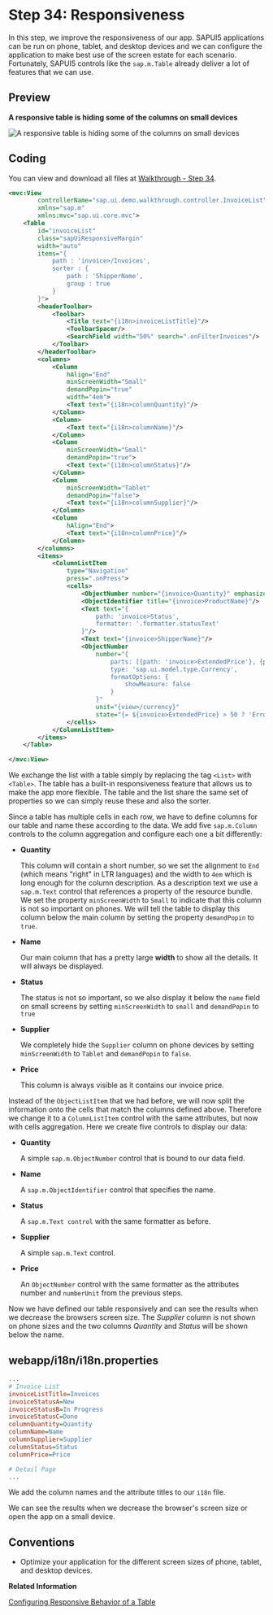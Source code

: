 <!-- loioa96e18b4cd924196b255eb9623431dbb -->

# Step 34: Responsiveness

In this step, we improve the responsiveness of our app. SAPUI5 applications can be run on phone, tablet, and desktop devices and we can configure the application to make best use of the screen estate for each scenario. Fortunately, SAPUI5 controls like the `sap.m.Table` already deliver a lot of features that we can use.



## Preview

   
  
**A responsive table is hiding some of the columns on small devices**

 ![](images/SAPUI5_Walkthrough_Step_35_62a5405.png "A responsive table is hiding some of the columns on small devices") 



## Coding

You can view and download all files at [Walkthrough - Step 34](https://ui5.sap.com/#/entity/sap.m.tutorial.walkthrough/sample/sap.m.tutorial.walkthrough.34).

```xml
<mvc:View
		controllerName="sap.ui.demo.walkthrough.controller.InvoiceList"
		xmlns="sap.m"
		xmlns:mvc="sap.ui.core.mvc">
	<Table
		id="invoiceList"
		class="sapUiResponsiveMargin"
		width="auto"
		items="{
			path : 'invoice>/Invoices',
			sorter : {
				path : 'ShipperName',
				group : true
			}
		}">
		<headerToolbar>
			<Toolbar>
				<Title text="{i18n>invoiceListTitle}"/>
				<ToolbarSpacer/>
				<SearchField width="50%" search=".onFilterInvoices"/>
			</Toolbar>
		</headerToolbar>
		<columns>
			<Column
				hAlign="End"
				minScreenWidth="Small"
				demandPopin="true"
				width="4em">
				<Text text="{i18n>columnQuantity}"/>
			</Column>
			<Column>
				<Text text="{i18n>columnName}"/>
			</Column>
			<Column
				minScreenWidth="Small"
				demandPopin="true">
				<Text text="{i18n>columnStatus}"/>
			</Column>
			<Column
				minScreenWidth="Tablet"
				demandPopin="false">
				<Text text="{i18n>columnSupplier}"/>
			</Column>
			<Column
				hAlign="End">
				<Text text="{i18n>columnPrice}"/>
			</Column>
		</columns>
		<items>
			<ColumnListItem
				type="Navigation"
				press=".onPress">
				<cells>
					<ObjectNumber number="{invoice>Quantity}" emphasized="false"/>
					<ObjectIdentifier title="{invoice>ProductName}"/>
					<Text text="{
						path: 'invoice>Status',
						formatter: '.formatter.statusText'
					}"/>
					<Text text="{invoice>ShipperName}"/>
					<ObjectNumber
						number="{
							parts: [{path: 'invoice>ExtendedPrice'}, {path: 'view>/currency'}],
							type: 'sap.ui.model.type.Currency',
							formatOptions: {
								showMeasure: false
							}
						}"
						unit="{view>/currency}"
						state="{= ${invoice>ExtendedPrice} > 50 ? 'Error' : 'Success' }"/>
				</cells>
			</ColumnListItem>
		</items>
	</Table>

</mvc:View>
```

We exchange the list with a table simply by replacing the tag `<List>` with `<Table>`. The table has a built-in responsiveness feature that allows us to make the app more flexible. The table and the list share the same set of properties so we can simply reuse these and also the sorter.

Since a table has multiple cells in each row, we have to define columns for our table and name these according to the data. We add five `sap.m.Column` controls to the column aggregation and configure each one a bit differently:

-   **Quantity**

    This column will contain a short number, so we set the alignment to `End` \(which means "right" in LTR languages\) and the width to `4em` which is long enough for the column description. As a description text we use a `sap.m.Text` control that references a property of the resource bundle. We set the property `minScreenWidth` to `Small` to indicate that this column is not so important on phones. We will tell the table to display this column below the main column by setting the property `demandPopin` to `true`.

-   **Name**

    Our main column that has a pretty large **width** to show all the details. It will always be displayed.

-   **Status**

    The status is not so important, so we also display it below the `name` field on small screens by setting `minScreenWidth` to `small` and `demandPopin` to `true`

-   **Supplier**

    We completely hide the `Supplier` column on phone devices by setting `minScreenWidth` to `Tablet` and `demandPopin` to `false`.

-   **Price**

    This column is always visible as it contains our invoice price.


Instead of the `ObjectListItem` that we had before, we will now split the information onto the cells that match the columns defined above. Therefore we change it to a `ColumnListItem` control with the same attributes, but now with cells aggregation. Here we create five controls to display our data:

-   **Quantity**

    A simple `sap.m.ObjectNumber` control that is bound to our data field.

-   **Name**

    A `sap.m.ObjectIdentifier` control that specifies the name.

-   **Status**

    A `sap.m.Text control` with the same formatter as before.

-   **Supplier**

    A simple `sap.m.Text` control.

-   **Price**

    An `ObjectNumber` control with the same formatter as the attributes number and `numberUnit` from the previous steps.


Now we have defined our table responsively and can see the results when we decrease the browsers screen size. The *Supplier* column is not shown on phone sizes and the two columns *Quantity* and *Status* will be shown below the name.



## webapp/i18n/i18n.properties

```ini
...
# Invoice List
invoiceListTitle=Invoices
invoiceStatusA=New
invoiceStatusB=In Progress
invoiceStatusC=Done
columnQuantity=Quantity
columnName=Name
columnSupplier=Supplier
columnStatus=Status
columnPrice=Price

# Detail Page
...
```

We add the column names and the attribute titles to our `i18n` file.

We can see the results when we decrease the browser's screen size or open the app on a small device.



## Conventions

-   Optimize your application for the different screen sizes of phone, tablet, and desktop devices.


**Related Information**  


[Configuring Responsive Behavior of a Table](../10_More_About_Controls/configuring-responsive-behavior-of-a-table-38855e0.md "SAPUI5 supports column-based and row-based solutions to support flexible and clearly arranged tables.")

